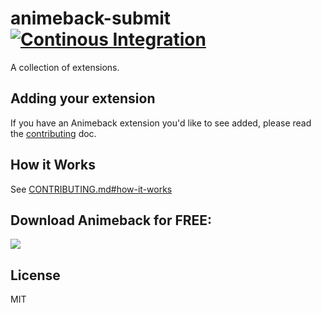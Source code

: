 # animeback-submit [![Continous Integration](https://github.com/TaiStudio/animeback-submit/actions/workflows/schedule.yml/badge.svg)](https://github.com/TaiStudio/animeback-submit/actions/workflows/schedule.yml)

A collection of extensions.

## Adding your extension

If you have an Animeback extension you'd like to see added,
please read the [contributing](CONTRIBUTING.md) doc.

## How it Works

See [CONTRIBUTING.md#how-it-works](CONTRIBUTING.md#how-it-works)

## Download Animeback for FREE:
<a href="https://animeback.tai-studio.ml/">
  <img src="https://img.shields.io/github/downloads/LeGitHubDeTai/AnimeBack/total">
</a>

## License

MIT
